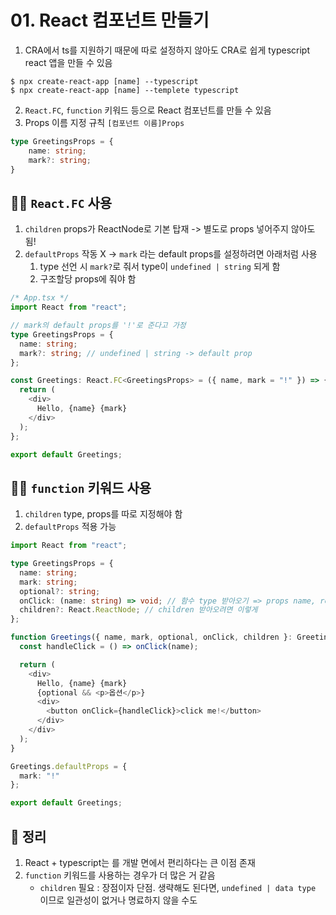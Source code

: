 # 01. React 컴포넌트 만들기

1. CRA에서 ts를 지원하기 때문에 따로 설정하지 않아도 CRA로 쉽게 typescript react 앱을 만들 수 있음
```
$ npx create-react-app [name] --typescript
$ npx create-react-app [name] --templete typescript
```
2. `React.FC`, `function` 키워드 등으로 React 컴포넌트를 만들 수 있음
3. Props 이름 지정 규칙 `[컴포넌트 이름]Props`
```typescript
type GreetingsProps = {
    name: string;
    mark?: string;
}
```

## 👩‍💻 `React.FC` 사용
1. `children` props가 ReactNode로 기본 탑재 -> 별도로 props 넣어주지 않아도 됨!
2. `defaultProps` 작동 X -> `mark` 라는 default props를 설정하려면 아래처럼 사용
   1. type 선언 시 `mark?`로 줘서 type이 `undefined | string` 되게 함
   2. 구조할당 props에 줘야 함
```typescript
/* App.tsx */
import React from "react";

// mark의 default props를 '!'로 준다고 가정
type GreetingsProps = {
  name: string;
  mark?: string; // undefined | string -> default prop
};

const Greetings: React.FC<GreetingsProps> = ({ name, mark = "!" }) => { // default props => !
  return (
    <div>
      Hello, {name} {mark}
    </div>
  );
};

export default Greetings;
```

## 👩‍💻 `function` 키워드 사용
1. `children` type, props를 따로 지정해야 함
2. `defaultProps` 적용 가능

```typescript
import React from "react";

type GreetingsProps = {
  name: string;
  mark: string;
  optional?: string;
  onClick: (name: string) => void; // 함수 type 받아오기 => props name, return 없음
  children?: React.ReactNode; // children 받아오려면 이렇게
};

function Greetings({ name, mark, optional, onClick, children }: GreetingsProps) {
  const handleClick = () => onClick(name);

  return (
    <div>
      Hello, {name} {mark}
      {optional && <p>옵션</p>}
      <div>
        <button onClick={handleClick}>click me!</button>
      </div>
    </div>
  );
}

Greetings.defaultProps = {
  mark: "!"
};

export default Greetings;
```

## 📝 정리
1. React + typescript는 를 개발 면에서 편리하다는 큰 이점 존재
2. `function` 키워드를 사용하는 경우가 더 많은 거 같음
   * `children` 필요 : 장점이자 단점. 생략해도 된다면, `undefined | data type` 이므로 일관성이 없거나 명료하지 않을 수도